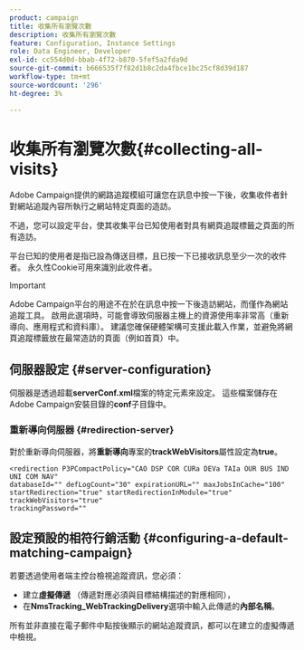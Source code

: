 ```yaml
---
product: campaign
title: 收集所有瀏覽次數
description: 收集所有瀏覽次數
feature: Configuration, Instance Settings
role: Data Engineer, Developer
exl-id: cc554d0d-bbab-4f72-b870-5fef5a2fda9d
source-git-commit: b666535f7f82d1b8c2da4fbce1bc25cf8d39d187
workflow-type: tm+mt
source-wordcount: '296'
ht-degree: 3%

---
```


# 收集所有瀏覽次數{#collecting-all-visits}

Adobe Campaign提供的網路追蹤模組可讓您在訊息中按一下後，收集收件者針對網站追蹤內容所執行之網站特定頁面的造訪。

不過，您可以設定平台，使其收集平台已知使用者對具有網頁追蹤標籤之頁面的所有造訪。

平台已知的使用者是指已設為傳送目標，且已按一下已接收訊息至少一次的收件者。 永久性Cookie可用來識別此收件者。

>[!IMPORTANT]
>
>Adobe Campaign平台的用途不在於在訊息中按一下後造訪網站，而僅作為網站追蹤工具。 啟用此選項時，可能會導致伺服器主機上的資源使用率非常高（重新導向、應用程式和資料庫）。 建議您確保硬體架構可支援此載入作業，並避免將網頁追蹤標籤放在最常造訪的頁面（例如首頁）中。

## 伺服器設定 {#server-configuration}

伺服器是透過超載&#x200B;**serverConf.xml**&#x200B;檔案的特定元素來設定。 這些檔案儲存在Adobe Campaign安裝目錄的&#x200B;**conf**&#x200B;子目錄中。

### 重新導向伺服器 {#redirection-server}

對於重新導向伺服器，將&#x200B;**重新導向**&#x200B;專案的&#x200B;**trackWebVisitors**&#x200B;屬性設定為&#x200B;**true**。

```
<redirection P3PCompactPolicy="CAO DSP COR CURa DEVa TAIa OUR BUS IND UNI COM NAV"
databaseId="" defLogCount="30" expirationURL="" maxJobsInCache="100"
startRedirection="true" startRedirectionInModule="true" trackWebVisitors="true"
trackingPassword=""
```

## 設定預設的相符行銷活動 {#configuring-a-default-matching-campaign}

若要透過使用者端主控台檢視追蹤資訊，您必須：

* 建立&#x200B;**虛擬傳遞** （傳遞對應必須與目標結構描述的對應相同），
* 在&#x200B;**NmsTracking_WebTrackingDelivery**&#x200B;選項中輸入此傳遞的&#x200B;**內部名稱**。

所有並非直接在電子郵件中點按後顯示的網站追蹤資訊，都可以在建立的虛擬傳遞中檢視。

